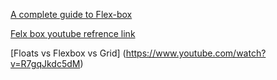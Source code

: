 [A complete guide to Flex-box](https://css-tricks.com/snippets/css/a-guide-to-flexbox/)

[Felx box youtube refrence link](https://www.youtube.com/watch?v=fYq5PXgSsbE)

[Floats vs Flexbox vs Grid] (https://www.youtube.com/watch?v=R7gqJkdc5dM)